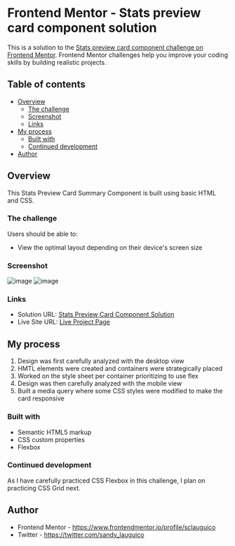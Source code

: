 # Frontend Mentor - Stats preview card component solution
This is a solution to the [Stats preview card component challenge on Frontend Mentor](https://www.frontendmentor.io/challenges/stats-preview-card-component-8JqbgoU62). Frontend Mentor challenges help you improve your coding skills by building realistic projects. 

## Table of contents

- [Overview](#overview)
  - [The challenge](#the-challenge)
  - [Screenshot](#screenshot)
  - [Links](#links)
- [My process](#my-process)
  - [Built with](#built-with)
  - [Continued development](#continued-development)
- [Author](#author)

## Overview
<p> This Stats Preview Card Summary Component is built using basic HTML and CSS. </p>

### The challenge

Users should be able to:

- View the optimal layout depending on their device's screen size

### Screenshot
![image](https://user-images.githubusercontent.com/67311751/161252410-54252d21-5d39-48ea-947e-ee17681096d0.png)
![image](https://user-images.githubusercontent.com/67311751/161252502-b6d690e9-96bc-463f-8770-c16b827fe611.png)

### Links

- Solution URL: [Stats Preview Card Component Solution](https://github.com/sclauguico/stats-preview-card)
- Live Site URL: [Live Project Page](https://sclauguico.github.io/stats-preview-card/)

## My process
1. Design was first carefully analyzed with the desktop view
2. HMTL elements were created and containers were strategically placed
3. Worked on the style sheet per container prioritizing to use flex
4. Design was then carefully analyzed with the mobile view
5. Built a media query where some CSS styles were modified to make the card responsive

### Built with

- Semantic HTML5 markup
- CSS custom properties
- Flexbox


### Continued development
As I have carefully practiced CSS Flexbox in this challenge, I plan on practicing CSS Grid next.

## Author

- Frontend Mentor - https://www.frontendmentor.io/profile/sclauguico
- Twitter - https://twitter.com/sandy_lauguico
